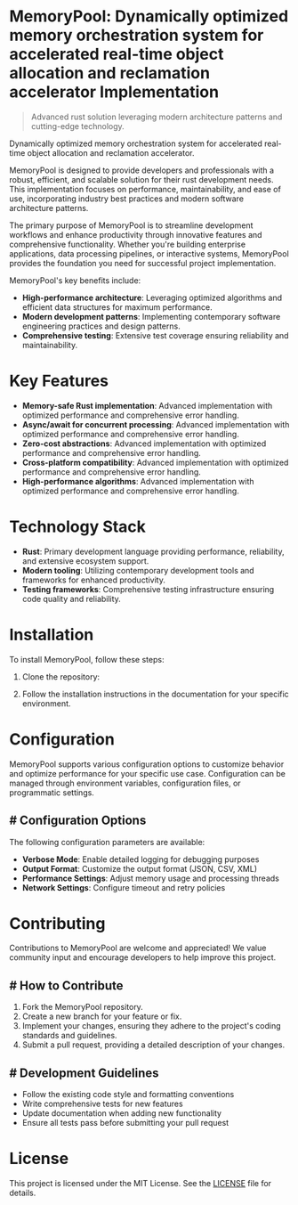 <!-- fallback_MemoryPool_20250803004937_94981 -->

# MemoryPool: Dynamically optimized memory orchestration system for accelerated real-time object allocation and reclamation accelerator Implementation
> Advanced rust solution leveraging modern architecture patterns and cutting-edge technology.

Dynamically optimized memory orchestration system for accelerated real-time object allocation and reclamation accelerator.

MemoryPool is designed to provide developers and professionals with a robust, efficient, and scalable solution for their rust development needs. This implementation focuses on performance, maintainability, and ease of use, incorporating industry best practices and modern software architecture patterns.

The primary purpose of MemoryPool is to streamline development workflows and enhance productivity through innovative features and comprehensive functionality. Whether you're building enterprise applications, data processing pipelines, or interactive systems, MemoryPool provides the foundation you need for successful project implementation.

MemoryPool's key benefits include:

* **High-performance architecture**: Leveraging optimized algorithms and efficient data structures for maximum performance.
* **Modern development patterns**: Implementing contemporary software engineering practices and design patterns.
* **Comprehensive testing**: Extensive test coverage ensuring reliability and maintainability.

# Key Features

* **Memory-safe Rust implementation**: Advanced implementation with optimized performance and comprehensive error handling.
* **Async/await for concurrent processing**: Advanced implementation with optimized performance and comprehensive error handling.
* **Zero-cost abstractions**: Advanced implementation with optimized performance and comprehensive error handling.
* **Cross-platform compatibility**: Advanced implementation with optimized performance and comprehensive error handling.
* **High-performance algorithms**: Advanced implementation with optimized performance and comprehensive error handling.

# Technology Stack

* **Rust**: Primary development language providing performance, reliability, and extensive ecosystem support.
* **Modern tooling**: Utilizing contemporary development tools and frameworks for enhanced productivity.
* **Testing frameworks**: Comprehensive testing infrastructure ensuring code quality and reliability.

# Installation

To install MemoryPool, follow these steps:

1. Clone the repository:


2. Follow the installation instructions in the documentation for your specific environment.

# Configuration

MemoryPool supports various configuration options to customize behavior and optimize performance for your specific use case. Configuration can be managed through environment variables, configuration files, or programmatic settings.

## # Configuration Options

The following configuration parameters are available:

* **Verbose Mode**: Enable detailed logging for debugging purposes
* **Output Format**: Customize the output format (JSON, CSV, XML)
* **Performance Settings**: Adjust memory usage and processing threads
* **Network Settings**: Configure timeout and retry policies

# Contributing

Contributions to MemoryPool are welcome and appreciated! We value community input and encourage developers to help improve this project.

## # How to Contribute

1. Fork the MemoryPool repository.
2. Create a new branch for your feature or fix.
3. Implement your changes, ensuring they adhere to the project's coding standards and guidelines.
4. Submit a pull request, providing a detailed description of your changes.

## # Development Guidelines

* Follow the existing code style and formatting conventions
* Write comprehensive tests for new features
* Update documentation when adding new functionality
* Ensure all tests pass before submitting your pull request

# License

This project is licensed under the MIT License. See the [LICENSE](https://github.com/ludo53/MemoryPool/blob/main/LICENSE) file for details.
